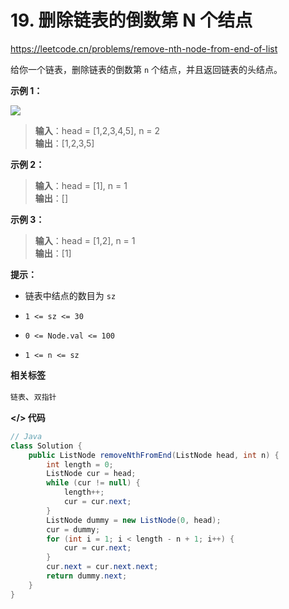 # 19. 删除链表的倒数第 N 个结点

https://leetcode.cn/problems/remove-nth-node-from-end-of-list

给你一个链表，删除链表的倒数第 `n` 个结点，并且返回链表的头结点。

**示例 1：**

![](https://assets.leetcode.com/uploads/2020/10/03/remove_ex1.jpg)

> **输入**：head = [1,2,3,4,5], n = 2<br>
**输出**：[1,2,3,5]

**示例 2：**

> **输入**：head = [1], n = 1<br>
**输出**：[]

**示例 3：**

> **输入**：head = [1,2], n = 1<br>
**输出**：[1]

**提示：**

- 链表中结点的数目为 `sz`

- `1 <= sz <= 30`

- `0 <= Node.val <= 100`

- `1 <= n <= sz`

**相关标签**

`链表`、`双指针`

**</> 代码**

```java
// Java
class Solution {
    public ListNode removeNthFromEnd(ListNode head, int n) {
        int length = 0;
        ListNode cur = head;
        while (cur != null) {
            length++;
            cur = cur.next;
        }
        ListNode dummy = new ListNode(0, head);
        cur = dummy;
        for (int i = 1; i < length - n + 1; i++) {
            cur = cur.next;
        }
        cur.next = cur.next.next;
        return dummy.next;
    }
}
```
